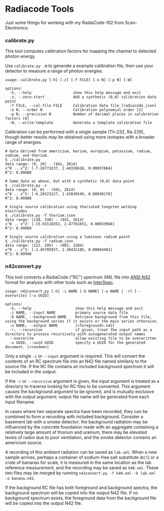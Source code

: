 # Radiacode Tools

Just some things for working with my RadiaCode-102 from Scan-Electronics.

### calibrate.py
This tool computes calibration factors for mapping the channel to detected
photon energy. 

Use `calibrate.py -W` to generate a example calibration file, then use your
detector to measure a range of photon energies.

```
usage: calibrate.py [-h] [-z] [-f FILE] [-o N] [-p N] [-W]

options:
  -h, --help                   show this help message and exit
  -z, --zero-start             Add a synthetic (0,0) calibration data point
  -f FILE, --cal-file FILE     Calibration data file [radiacode.json]
  -o N, --order N              Calibration polynomial order [2]
  -p N, --precision N          Number of decimal places in calibration factors [8]
  -W, --write-template         Generate a template calibration file

```

Calibration can be performed with a single sample (Th-232, Ra-226), though better
results may be obtained using more isotopes with a broader range of energies.

```
# data derived from americium, barium, europium, potassium, radium, sodium, and thorium.
$ ./calibrate.py 
data range: (9, 26) - (941, 2614)
x^0 .. x^2: [-7.26773237, 2.44338618, 0.00037684]
R^2: 0.99988

# Same data as above, but with a synthetic (0,0) data point
$ ./calibrate.py -z
data range: (0, 0) - (941, 2614)
x^0 .. x^2: [-6.28323127, 2.43830549, 0.00038176]
R^2: 0.99988

# Single source calibration using thoriated tungsten welding electrodes
$ ./calibrate.py -f thorium.json 
data range: (138, 338) - (941, 2614)
x^0 .. x^2: [-15.63118352, 2.47761651, 0.00033984]
R^2: 0.99988

# Single source calibration using a luminous radium paint 
$ ./calibrate.py -f radium.json 
data range: (122, 295) - (802, 2204)
x^0 .. x^2: [-2.45705927, 2.39432185, 0.00044401]
R^2: 0.99998
```

### n42convert.py
This tool converts a RadiaCode ("RC") spectrum XML file into
[ANSI N42](https://www.nist.gov/pml/radiation-physics/ansiieee-n4242-2020-version)
format for analysis with other tools such as
[InterSpec](https://github.com/sandialabs/InterSpec).

```
usage: n42convert.py [-h] -i NAME [-b NAME] [-o NAME | -r] [--overwrite] [-u UUID]

options:
  -h, --help                    show this help message and exit
  -i NAME, --input NAME         primary source data file
  -b NAME, --background NAME    Retrieve background from this file, using the background series if it exists or the main series otherwise.
  -o NAME, --output NAME        [<foreground>.n42]
  -r, --recursive               if given, treat the input path as a directory to process recursively with autogenerated output names
  --overwrite                   allow existing file to be overwritten
  -u UUID, --uuid UUID          specify a UUID for the generated document. [<random>]

```

Only a single `-i` or `--input` argument is required. This will convert the
contents of an RC spectrum file into an N42 file named similarly to the source file.
If the RC file contains an included background spectrum it will be included in the
output.

If the `-r` or `--recursive` argument is given, the input argument is treated as a
directory to traverse looking for RC files to be converted. This argument causes
the background argument to be ignored, and is mutually exclusive with the output
argument; output file name will be generated from each input filename.

In cases where two separate spectra have been recorded, they can be combined to form
a recording with included background. Consider a basement lab with a smoke detector;
the background radiation may be influenced by the concrete foundation made with an
aggregate containing a relatively large amount of thorium and uranium, there may be
elevated levels of radon due to poor ventilation, and the smoke detector contains an
americium source.

A recording of this ambient radiation can be saved as `lab.xml`.
When a new sample arrives, perhaps a container of sodium-free salt substitute (`KCl`)
or a crate of bananas for scale, it is measured in the same location as the lab
reference measurement, and the recording may be saved as `k40.xml`. These two files
may be merged by running `n42convert.py -f k40.xml -b lab.xml -o banana.n42`.

If the background RC file has both foreground and background spectra, the background
spectrum will be copied into the output N42 file. If no background spectrum exists,
the foreground data from the background file will be copied into the output N42 file.